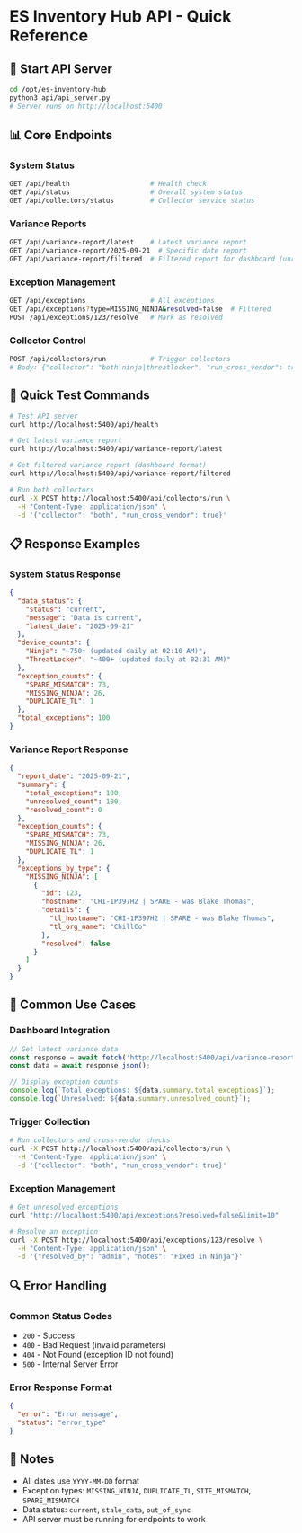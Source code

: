 # ES Inventory Hub API - Quick Reference

## 🚀 **Start API Server**
```bash
cd /opt/es-inventory-hub
python3 api/api_server.py
# Server runs on http://localhost:5400
```

## 📊 **Core Endpoints**

### **System Status**
```bash
GET /api/health                    # Health check
GET /api/status                    # Overall system status
GET /api/collectors/status         # Collector service status
```

### **Variance Reports**
```bash
GET /api/variance-report/latest    # Latest variance report
GET /api/variance-report/2025-09-21  # Specific date report
GET /api/variance-report/filtered  # Filtered report for dashboard (unresolved only)
```

### **Exception Management**
```bash
GET /api/exceptions                # All exceptions
GET /api/exceptions?type=MISSING_NINJA&resolved=false  # Filtered
POST /api/exceptions/123/resolve   # Mark as resolved
```

### **Collector Control**
```bash
POST /api/collectors/run           # Trigger collectors
# Body: {"collector": "both|ninja|threatlocker", "run_cross_vendor": true}
```

## 🔧 **Quick Test Commands**
```bash
# Test API server
curl http://localhost:5400/api/health

# Get latest variance report
curl http://localhost:5400/api/variance-report/latest

# Get filtered variance report (dashboard format)
curl http://localhost:5400/api/variance-report/filtered

# Run both collectors
curl -X POST http://localhost:5400/api/collectors/run \
  -H "Content-Type: application/json" \
  -d '{"collector": "both", "run_cross_vendor": true}'
```

## 📋 **Response Examples**

### **System Status Response**
```json
{
  "data_status": {
    "status": "current",
    "message": "Data is current",
    "latest_date": "2025-09-21"
  },
  "device_counts": {
    "Ninja": "~750+ (updated daily at 02:10 AM)",
    "ThreatLocker": "~400+ (updated daily at 02:31 AM)"
  },
  "exception_counts": {
    "SPARE_MISMATCH": 73,
    "MISSING_NINJA": 26,
    "DUPLICATE_TL": 1
  },
  "total_exceptions": 100
}
```

### **Variance Report Response**
```json
{
  "report_date": "2025-09-21",
  "summary": {
    "total_exceptions": 100,
    "unresolved_count": 100,
    "resolved_count": 0
  },
  "exception_counts": {
    "SPARE_MISMATCH": 73,
    "MISSING_NINJA": 26,
    "DUPLICATE_TL": 1
  },
  "exceptions_by_type": {
    "MISSING_NINJA": [
      {
        "id": 123,
        "hostname": "CHI-1P397H2 | SPARE - was Blake Thomas",
        "details": {
          "tl_hostname": "CHI-1P397H2 | SPARE - was Blake Thomas",
          "tl_org_name": "ChillCo"
        },
        "resolved": false
      }
    ]
  }
}
```

## 🎯 **Common Use Cases**

### **Dashboard Integration**
```javascript
// Get latest variance data
const response = await fetch('http://localhost:5400/api/variance-report/latest');
const data = await response.json();

// Display exception counts
console.log(`Total exceptions: ${data.summary.total_exceptions}`);
console.log(`Unresolved: ${data.summary.unresolved_count}`);
```

### **Trigger Collection**
```bash
# Run collectors and cross-vendor checks
curl -X POST http://localhost:5400/api/collectors/run \
  -H "Content-Type: application/json" \
  -d '{"collector": "both", "run_cross_vendor": true}'
```

### **Exception Management**
```bash
# Get unresolved exceptions
curl "http://localhost:5400/api/exceptions?resolved=false&limit=10"

# Resolve an exception
curl -X POST http://localhost:5400/api/exceptions/123/resolve \
  -H "Content-Type: application/json" \
  -d '{"resolved_by": "admin", "notes": "Fixed in Ninja"}'
```

## 🔍 **Error Handling**

### **Common Status Codes**
- `200` - Success
- `400` - Bad Request (invalid parameters)
- `404` - Not Found (exception ID not found)
- `500` - Internal Server Error

### **Error Response Format**
```json
{
  "error": "Error message",
  "status": "error_type"
}
```

## 📝 **Notes**
- All dates use `YYYY-MM-DD` format
- Exception types: `MISSING_NINJA`, `DUPLICATE_TL`, `SITE_MISMATCH`, `SPARE_MISMATCH`
- Data status: `current`, `stale_data`, `out_of_sync`
- API server must be running for endpoints to work
